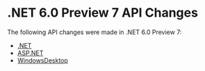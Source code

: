 # .NET 6.0 Preview 7 API Changes

The following API changes were made in .NET 6.0 Preview 7:

- [.NET](./.Net/6.0-preview7.md)
- [ASP.NET](./Asp.Net/6.0-preview7.md)
- [WindowsDesktop](./WindowsDesktop/6.0-preview7.md)